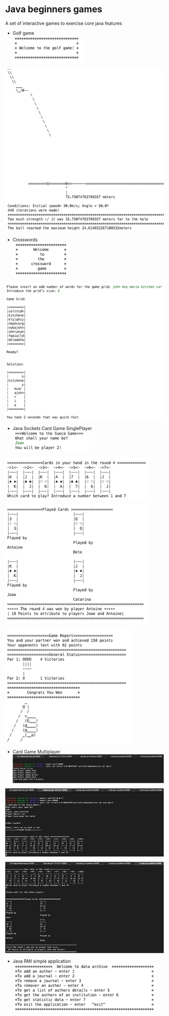 # Java beginners games
A set of interactive games to exercise core java features

- Golf game</br>
![](GolfGame/introScreen.png "Intro Screen")  

![](GolfGame/Display.png "Display Screen")  


- Crosswords</br>
![](Crosswords/introScreen.png "Intro Screen")  

![](Crosswords/display.png "Display Screen")

- Java Sockets Card Game SinglePlayer</br>
![](Sueca/screenshots/introScreen.png "Intro Screen")  

![](Sueca/screenshots/handCards.png "Hand Cards")  

![](Sueca/screenshots/playedCards.png "Played Cards")

![](Sueca/screenshots/gameReport.png "Game Report")

- Card Game Multiplayer</br>
![](CardMultiplayer/screenshots/server.png "Server Screen")  

![](CardMultiplayer/screenshots/clientTurn.png "Client Screen")  

![](CardMultiplayer/screenshots/showReport.png "Report Client Screen")  

- Java RMI simple application  
![](RMI/introScreen.png "Intro Screen") 
